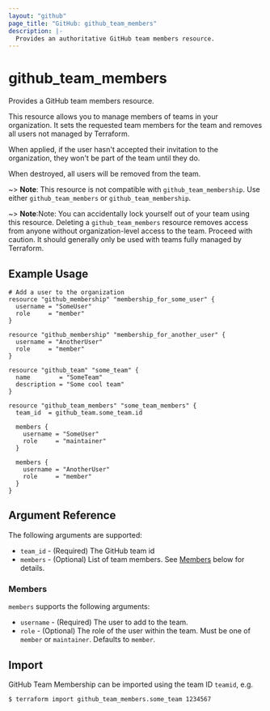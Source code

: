 ```yaml
---
layout: "github"
page_title: "GitHub: github_team_members"
description: |-
  Provides an authoritative GitHub team members resource.
---
```


# github_team_members

Provides a GitHub team members resource.

This resource allows you to manage members of teams in your organization. It sets the requested team members for the team and removes all users not managed by Terraform.

When applied, if the user hasn't accepted their invitation to the organization, they won't be part of the team until they do.

When destroyed, all users will be removed from the team.

~> **Note**: This resource is not compatible with `github_team_membership`. Use either `github_team_members` or `github_team_membership`.

~> **Note**:Note: You can accidentally lock yourself out of your team using this resource. Deleting a `github_team_members` resource removes access from anyone without organization-level access to the team. Proceed with caution. It should generally only be used with teams fully managed by Terraform.

## Example Usage

```hcl
# Add a user to the organization
resource "github_membership" "membership_for_some_user" {
  username = "SomeUser"
  role     = "member"
}

resource "github_membership" "membership_for_another_user" {
  username = "AnotherUser"
  role     = "member"
}

resource "github_team" "some_team" {
  name        = "SomeTeam"
  description = "Some cool team"
}

resource "github_team_members" "some_team_members" {
  team_id  = github_team.some_team.id

  members {
    username = "SomeUser"
    role     = "maintainer"
  }

  members {
    username = "AnotherUser"
    role     = "member"
  }
}
```

## Argument Reference

The following arguments are supported:

* `team_id` - (Required) The GitHub team id
* `members` - (Optional) List of team members. See [Members](#members) below for details.

### Members

`members` supports the following arguments:

* `username` - (Required) The user to add to the team.
* `role` - (Optional) The role of the user within the team.
            Must be one of `member` or `maintainer`. Defaults to `member`.

## Import

GitHub Team Membership can be imported using the team ID `teamid`, e.g.

```
$ terraform import github_team_members.some_team 1234567
```
